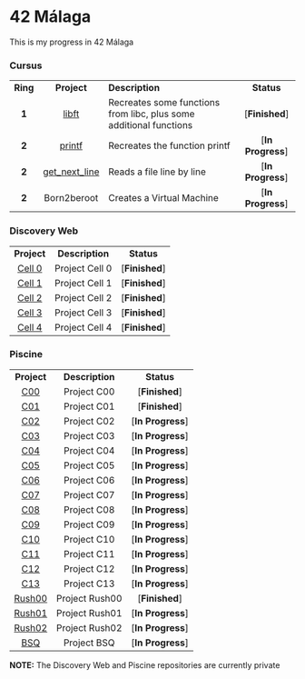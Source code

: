 <!-- Title -->

# 42 Málaga

This is my progress in 42 Málaga

<!-- Cursus -->

### Cursus

<table>
	<tr>
		<td align="center"><strong>Ring</strong></td>
		<td align="center"><strong>Project</strong></td>
		<td><strong>Description</strong></td>
		<td align="center"><strong>Status</strong></td>
	</tr>
	<tr>
		<td align="center"><strong>1</strong></td>
		<td align="center"><a href="https://github.com/SrRecursive/libft">libft</a></td>
		<td>Recreates some functions from libc, plus some additional functions</td>
		<td align="center">[<strong>Finished</strong>]</td>
	</tr>
	<tr>
		<td align="center"><strong>2</strong></td>
		<td align="center"><a href="https://github.com/SrRecursive/printf">printf</a></td>
		<td>Recreates the function printf</td>
		<td align="center">[<strong>In Progress</strong>]</td>
	</tr>
	<tr>
		<td align="center"><strong>2</strong></td>
		<td align="center"><a href="https://github.com/SrRecursive/get_next_line">get_next_line</a></td>
		<td>Reads a file line by line</td>
		<td align="center">[<strong>In Progress</strong>]</td>
	</tr>
	<tr>
		<td align="center"><strong>2</strong></td>
		<td align="center">Born2beroot</td>
		<td>Creates a Virtual Machine</td>
		<td align="center">[<strong>In Progress</strong>]</td>
	</tr>
</table>


<!-- Discovery Web -->

### Discovery Web

<table>
	<tr>
		<td align="center"><strong>Project</strong></td>
		<td align="center"><strong>Description</strong></td>
		<td align="center"><strong>Status</strong></td>
	</tr>
	<tr>
		<td align="center"><a href="https://github.com/SrRecursive/DiscoveryWeb/tree/main/discovery_piscine/cell0">Cell 0</a></td>
		<td align="center">Project Cell 0</td>
		<td align="center">[<strong>Finished</strong>]</td>
	</tr>
	<tr>
		<td align="center"><a href="https://github.com/SrRecursive/DiscoveryWeb/tree/main/discovery_piscine/cell1">Cell 1</a></td>
		<td align="center">Project Cell 1</td>
		<td align="center">[<strong>Finished</strong>]</td>
	</tr>
	<tr>
		<td align="center"><a href="https://github.com/SrRecursive/DiscoveryWeb/tree/main/discovery_piscine/cell2">Cell 2</a></td>
		<td align="center">Project Cell 2</td>
		<td align="center">[<strong>Finished</strong>]</td>
	</tr>
	<tr>
		<td align="center"><a href="https://github.com/SrRecursive/DiscoveryWeb/tree/main/discovery_piscine/cell3">Cell 3</a></td>
		<td align="center">Project Cell 3</td>
		<td align="center">[<strong>Finished</strong>]</td>
	</tr>
	<tr>
		<td align="center"><a href="https://github.com/SrRecursive/DiscoveryWeb/tree/main/discovery_piscine/cell4">Cell 4</a></td>
		<td align="center">Project Cell 4</td>
		<td align="center">[<strong>Finished</strong>]</td>
	</tr>
</table>

<!-- Piscine -->

### Piscine

<table>
	<tr>
		<td align="center"><strong>Project</strong></td>
		<td align="center"><strong>Description</strong></td>
		<td align="center"><strong>Status</strong></td>
	</tr>
	<tr>
		<td align="center"><a href="https://github.com/SrRecursive/Piscine/tree/main/C00">C00</a></td>
		<td align="center">Project C00</td>
		<td align="center">[<strong>Finished</strong>]</td>
	</tr>
	<tr>
		<td align="center"><a href="https://github.com/SrRecursive/Piscine/tree/main/C01">C01</a></td>
		<td align="center">Project C01</td>
		<td align="center">[<strong>Finished</strong>]</td>
	</tr>
	<tr>
		<td align="center"><a href="https://github.com/SrRecursive/Piscine/tree/main/C02">C02</a></td>
		<td align="center">Project C02</td>
		<td align="center">[<strong>In Progress</strong>]</td>
	</tr>
	<tr>
		<td align="center"><a href="https://github.com/SrRecursive/Piscine/tree/main/C03">C03</a></td>
		<td align="center">Project C03</td>
		<td align="center">[<strong>In Progress</strong>]</td>
	</tr>
	<tr>
		<td align="center"><a href="https://github.com/SrRecursive/Piscine/tree/main/C04">C04</a></td>
		<td align="center">Project C04</td>
		<td align="center">[<strong>In Progress</strong>]</td>
	</tr>
	<tr>
		<td align="center"><a href="https://github.com/SrRecursive/Piscine/tree/main/C05">C05</a></td>
		<td align="center">Project C05</td>
		<td align="center">[<strong>In Progress</strong>]</td>
	</tr>
	<tr>
		<td align="center"><a href="https://github.com/SrRecursive/Piscine/tree/main/C06">C06</a></td>
		<td align="center">Project C06</td>
		<td align="center">[<strong>In Progress</strong>]</td>
	</tr>
	<tr>
		<td align="center"><a href="https://github.com/SrRecursive/Piscine/tree/main/C07">C07</a></td>
		<td align="center">Project C07</td>
		<td align="center">[<strong>In Progress</strong>]</td>
	</tr>
	<tr>
		<td align="center"><a href="https://github.com/SrRecursive/Piscine/tree/main/C08">C08</a></td>
		<td align="center">Project C08</td>
		<td align="center">[<strong>In Progress</strong>]</td>
	</tr>
	<tr>
		<td align="center"><a href="https://github.com/SrRecursive/Piscine/tree/main/C09">C09</a></td>
		<td align="center">Project C09</td>
		<td align="center">[<strong>In Progress</strong>]</td>
	</tr>
	<tr>
		<td align="center"><a href="https://github.com/SrRecursive/Piscine/tree/main/C10">C10</a></td>
		<td align="center">Project C10</td>
		<td align="center">[<strong>In Progress</strong>]</td>
	</tr>
	<tr>
		<td align="center"><a href="https://github.com/SrRecursive/Piscine/tree/main/C11">C11</a></td>
		<td align="center">Project C11</td>
		<td align="center">[<strong>In Progress</strong>]</td>
	</tr>
		<tr>
		<td align="center"><a href="https://github.com/SrRecursive/Piscine/tree/main/C12">C12</a></td>
		<td align="center">Project C12</td>
		<td align="center">[<strong>In Progress</strong>]</td>
	</tr>
	<tr>
		<td align="center"><a href="https://github.com/SrRecursive/Piscine/tree/main/C13">C13</a></td>
		<td align="center">Project C13</td>
		<td align="center">[<strong>In Progress</strong>]</td>
	</tr>
	<tr>
		<td align="center"><a href="https://github.com/SrRecursive/Piscine/tree/main/Rush00">Rush00</a></td>
		<td align="center">Project Rush00</td>
		<td align="center">[<strong>Finished</strong>]</td>
	</tr>
	<tr>
		<td align="center"><a href="https://github.com/SrRecursive/Piscine/tree/main/Rush01">Rush01</a></td>
		<td align="center">Project Rush01</td>
		<td align="center">[<strong>In Progress</strong>]</td>
	</tr>
	<tr>
		<td align="center"><a href="https://github.com/SrRecursive/Piscine/tree/main/Rush02">Rush02</a></td>
		<td align="center">Project Rush02</td>
		<td align="center">[<strong>In Progress</strong>]</td>
	</tr>
	<tr>
		<td align="center"><a href="https://github.com/SrRecursive/Piscine/tree/main/BSQ">BSQ</a></td>
		<td align="center">Project BSQ</td>
		<td align="center">[<strong>In Progress</strong>]</td>
	</tr>
</table>

**NOTE:**
The Discovery Web and Piscine repositories are currently private



